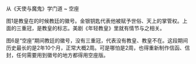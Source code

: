 从《天使与魔鬼》学门道 ~ 空座

图1是教皇在的时候教廷的徽号。金银钥匙代表他被赋予世俗、天上的掌管权。上面的三重冠，是教皇的标志。美剧《年轻教皇》里就有情节与之相关。

图6是“空座”期间教廷的徽号，没有三重冠，代表没有教皇、教皇不在。这段期间历史最长的是2年10个月，正常大概2周。可是哪怕是2周，也得重新制作信函、信封，任何需要用到徽号的地方都得用空座版。
